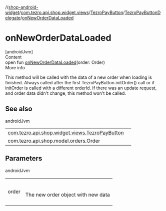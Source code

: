 //[shop-android-widget](../../../../index.md)/[com.tezro.api.shop.widget.views](../../index.md)/[TezroPayButton](../index.md)/[TezroPayButtonDelegate](index.md)/[onNewOrderDataLoaded](on-new-order-data-loaded.md)



# onNewOrderDataLoaded  
[androidJvm]  
Content  
open fun [onNewOrderDataLoaded](on-new-order-data-loaded.md)(order: Order)  
More info  


This method will be called with the data of a new order when loading is finished. Always called after the first TezroPayButton.initOrder() call or if initOrder is called with a different orderId. If there was an update request, and order data didn't change, this method won't be called.



## See also  
  
androidJvm  
  
| | |
|---|---|
| <a name="com.tezro.api.shop.widget.views/TezroPayButton.TezroPayButtonDelegate/onNewOrderDataLoaded/#com.tezro.api.shop.model.orders.Order/PointingToDeclaration/"></a>[com.tezro.api.shop.widget.views.TezroPayButton](../update-order.md)| <a name="com.tezro.api.shop.widget.views/TezroPayButton.TezroPayButtonDelegate/onNewOrderDataLoaded/#com.tezro.api.shop.model.orders.Order/PointingToDeclaration/"></a>|
| <a name="com.tezro.api.shop.widget.views/TezroPayButton.TezroPayButtonDelegate/onNewOrderDataLoaded/#com.tezro.api.shop.model.orders.Order/PointingToDeclaration/"></a>com.tezro.api.shop.model.orders.Order| <a name="com.tezro.api.shop.widget.views/TezroPayButton.TezroPayButtonDelegate/onNewOrderDataLoaded/#com.tezro.api.shop.model.orders.Order/PointingToDeclaration/"></a>|
  


## Parameters  
  
androidJvm  
  
| | |
|---|---|
| <a name="com.tezro.api.shop.widget.views/TezroPayButton.TezroPayButtonDelegate/onNewOrderDataLoaded/#com.tezro.api.shop.model.orders.Order/PointingToDeclaration/"></a>order| <a name="com.tezro.api.shop.widget.views/TezroPayButton.TezroPayButtonDelegate/onNewOrderDataLoaded/#com.tezro.api.shop.model.orders.Order/PointingToDeclaration/"></a><br><br>The new order object with new data<br><br>|
  
  



